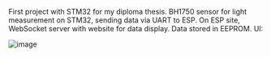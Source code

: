 First project with STM32 for my diploma thesis. BH1750 sensor for light measurement on STM32, sending data via UART to ESP.
On ESP site, WebSocket server with website for data display. Data stored in EEPROM.
UI:

![image](https://github.com/ppdrabik/-1--Light_Measurement/assets/168426388/95e9a13d-2d40-4ae0-99ea-ba2197f53dd8)
